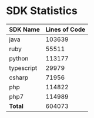 # SDK Statistics

| SDK Name | Lines of Code |
| -------- | ------------- |
| java | 103639 |
| ruby | 55511 |
| python | 113177 |
| typescript | 29979 |
| csharp | 71956 |
| php | 114822 |
| php7 | 114989 |
| **Total** | 604073 |
